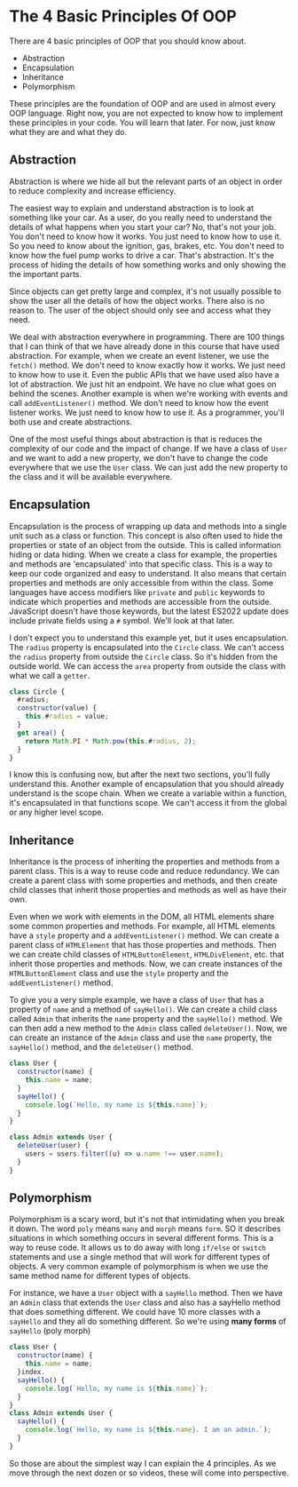 # The 4 Basic Principles Of OOP

There are 4 basic principles of OOP that you should know about.

- Abstraction
- Encapsulation
- Inheritance
- Polymorphism

These principles are the foundation of OOP and are used in almost every OOP language. Right now, you are not expected to know how to implement these principles in your code. You will learn that later. For now, just know what they are and what they do.

## Abstraction

Abstraction is where we hide all but the relevant parts of an object in order to reduce complexity and increase efficiency.

The easiest way to explain and understand abstraction is to look at something like your car. As a user, do you really need to understand the details of what happens when you start your car? No, that's not your job. You don't need to know how it works. You just need to know how to use it. So you need to know about the ignition, gas, brakes, etc. You don't need to know how the fuel pump works to drive a car. That's abstraction. It's the process of hiding the details of how something works and only showing the the important parts.

Since objects can get pretty large and complex, it's not usually possible to show the user all the details of how the object works. There also is no reason to. The user of the object should only see and access what they need.

We deal with abstraction everywhere in programming. There are 100 things that I can think of that we have already done in this course that have used abstraction. For example, when we create an event listener, we use the `fetch()` method. We don't need to know exactly how it works. We just need to know how to use it. Even the public APIs that we have used also have a lot of abstraction. We just hit an endpoint. We have no clue what goes on behind the scenes. Another example is when we're working with events and call `addEventListener()` method. We don't need to know how the event listener works. We just need to know how to use it. As a programmer, you'll both use and create abstractions.

One of the most useful things about abstraction is that is reduces the complexity of our code and the impact of change. If we have a class of `User` and we want to add a new property, we don't have to change the code everywhere that we use the `User` class. We can just add the new property to the class and it will be available everywhere.

## Encapsulation

Encapsulation is the process of wrapping up data and methods into a single unit such as a class or function. This concept is also often used to hide the properties or state of an object from the outside. This is called information hiding or data hiding. When we create a class for example, the properties and methods are 'encapsulated' into that specific class. This is a way to keep our code organized and easy to understand. It also means that certain properties and methods are only accessible from within the class. Some languages have access modifiers like `private` and `public` keywords to indicate which properties and methods are accessible from the outside. JavaScript doesn't have those keywords, but the latest ES2022 update does include private fields using a `#` symbol. We'll look at that later.

I don't expect you to understand this example yet, but it uses encapsulation. The `radius` property is encapsulated into the `Circle` class. We can't access the `radius` property from outside the `Circle` class. So it's hidden from the outside world. We can access the `area` property from outside the class with what we call a `getter`. 

```js
class Circle {
  #radius;
  constructor(value) {
    this.#radius = value;
  }
  get area() {
    return Math.PI * Math.pow(this.#radius, 2);
  }
}
```

I know this is confusing now, but after the next two sections, you'll fully understand this. Another example of encapsulation that you should already understand is the scope chain. When we create a variable within a function, it's encapsulated in that functions scope. We can't access it from the global or any higher level scope.


## Inheritance

Inheritance is the process of inheriting the properties and methods from a parent class. This is a way to reuse code and reduce redundancy. We can create a parent class with some properties and methods, and then create child classes that inherit those properties and methods as well as have their own.

Even when we work with elements in the DOM, all HTML elements share some common properties and methods. For example, all HTML elements have a `style` property and a `addEventListener()` method. We can create a parent class of `HTMLElement` that has those properties and methods. Then we can create child classes of `HTMLButtonElement`, `HTMLDivElement`, etc. that inherit those properties and methods. Now, we can create instances of the `HTMLButtonElement` class and use the `style` property and the `addEventListener()` method.

To give you a very simple example, we have a class of `User` that has a property of `name` and a method of `sayHello()`. We can create a child class called `Admin` that inherits the `name` property and the `sayHello()` method. We can then add a new method to the `Admin` class called `deleteUser()`. Now, we can create an instance of the `Admin` class and use the `name` property, the `sayHello()` method, and the `deleteUser()` method.

```js
class User {
  constructor(name) {
    this.name = name;
  }
  sayHello() {
    console.log(`Hello, my name is ${this.name}`);
  }
}

class Admin extends User {
  deleteUser(user) {
    users = users.filter((u) => u.name !== user.name);
  }
}
```

## Polymorphism

Polymorphism is a scary word, but it's not that intimidating when  you break it down. The word `poly` means `many` and `morph` means `form`. SO it describes situations in which something occurs in several different forms. This is a way to reuse code. It allows us to do away with long `if/else` or `switch` statements and use a single method that will work for different types of objects. A very common example of polymorphism is when we use the same method name for different types of objects.

For instance, we have a `User` object with a `sayHello` method. Then we have an `Admin` class that extends the `User` class and also has a sayHello method that does something different. We could have 10 more classes with a `sayHello` and they all do something different. So we're using **many forms** of `sayHello` (poly morph)

```js
class User {
  constructor(name) {
    this.name = name;
  }index.
  sayHello() {
    console.log(`Hello, my name is ${this.name}`);
  }
}
class Admin extends User {
  sayHello() {
    console.log(`Hello, my name is ${this.name}. I am an admin.`);
  }
}
```

So those are about the simplest way I can explain the 4 principles. As we move through the next dozen or so videos, these will come into perspective.
